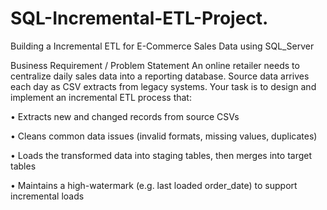 # SQL-Incremental-ETL-Project.
Building a Incremental ETL for E-Commerce Sales Data using SQL_Server





 Business Requirement / Problem Statement
 An online retailer needs to centralize daily sales data into a reporting database. Source data arrives
 each day as CSV extracts from legacy systems. Your task is to design and implement an incremental
 ETL process that: 

 • Extracts new and changed records from source CSVs

 • Cleans common data issues (invalid formats, missing values, duplicates)

 • Loads the transformed data into staging tables, then merges into target tables

 • Maintains a high-watermark (e.g. last loaded order_date) to support incremental loads
